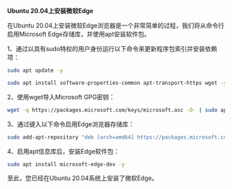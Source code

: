 **Ubuntu 20.04上安装微软Edge**

在Ubuntu 20.04上安装微软Edge浏览器是一个非常简单的过程，我们将从命令行启用Microsoft Edge存储库，并使用apt安装软件包。

1、通过以具有sudo特权的用户身份运行以下命令来更新程序包索引并安装依赖项：

```sh
sudo apt update -y

sudo apt install software-properties-common apt-transport-https wget -y
```

2、使用wget导入Microsoft GPG密钥：

```sh
wget -q https://packages.microsoft.com/keys/microsoft.asc -O- | sudo apt-key add -
```

3、通过键入以下命令启用Edge浏览器存储库：

```sh
sudo add-apt-repository "deb [arch=amd64] https://packages.microsoft.com/repos/edge stable main"
```

4、启用apt信息库后，安装Edge软件包：

```sh
sudo apt install microsoft-edge-dev -y
```

至此，您已经在Ubuntu 20.04系统上安装了微软Edge。